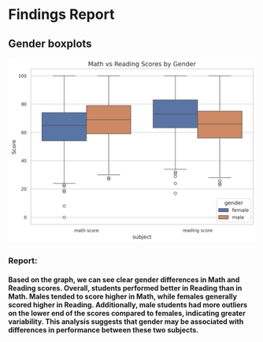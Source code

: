 # Findings Report

## Gender boxplots

![alt text](plots/gender_boxplots.png)

### Report: 
#### Based on the graph, we can see clear gender differences in Math and Reading scores. Overall, students performed better in Reading than in Math. Males tended to score higher in Math, while females generally scored higher in Reading. Additionally, male students had more outliers on the lower end of the scores compared to females, indicating greater variability. This analysis suggests that gender may be associated with differences in performance between these two subjects.